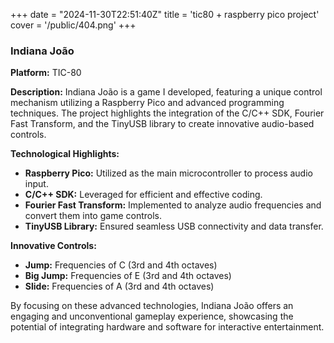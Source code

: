 +++
date = "2024-11-30T22:51:40Z"
title = 'tic80 + raspberry pico project'
cover = '/public/404.png'
+++
### Indiana João

**Platform:** TIC-80

**Description:**
Indiana João is a game I developed, featuring a unique control mechanism utilizing a Raspberry Pico and advanced programming techniques. The project highlights the integration of the C/C++ SDK, Fourier Fast Transform, and the TinyUSB library to create innovative audio-based controls.

**Technological Highlights:**
- **Raspberry Pico:** Utilized as the main microcontroller to process audio input.
- **C/C++ SDK:** Leveraged for efficient and effective coding.
- **Fourier Fast Transform:** Implemented to analyze audio frequencies and convert them into game controls.
- **TinyUSB Library:** Ensured seamless USB connectivity and data transfer.

**Innovative Controls:**
- **Jump:** Frequencies of C (3rd and 4th octaves)
- **Big Jump:** Frequencies of E (3rd and 4th octaves)
- **Slide:** Frequencies of A (3rd and 4th octaves)

By focusing on these advanced technologies, Indiana João offers an engaging and unconventional gameplay experience, showcasing the potential of integrating hardware and software for interactive entertainment.
